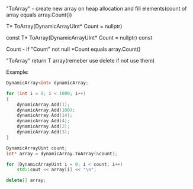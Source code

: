 "ToArray" - create new array on heap allocation and fill elements(count of array equals array.Count())

T* ToArray(DynamicArrayUInt* Count = nullptr)

const T* ToArray(DynamicArrayUInt* Count = nullptr) const

Count - if "Count" not null *Count equals array.Count()

"ToArray" return T array(remeber use delete if not use them)

Example:

```C++
DynamicArray<int> dynamicArray;

for (int i = 0; i < 1000; i++)
{
	dynamicArray.Add(1);
	dynamicArray.Add(100);
	dynamicArray.Add(14);
	dynamicArray.Add(4);
	dynamicArray.Add(2);
	dynamicArray.Add(3);
}

DynamicArrayUint count;
int* array = dynamicArray.ToArray(&count);

for (DynamicArrayUint i = 0; i < count; i++)
	std::cout << array[i] << "\n";

delete[] array;
```